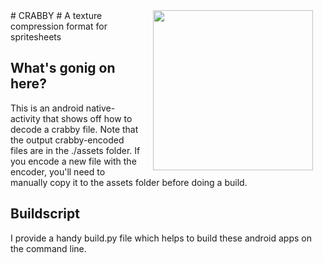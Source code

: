 <img src="https://raw.github.com/mainroach/crabby/master/icon.jpg" width="256" align="right" hspace="20">
# CRABBY #
A texture compression format for spritesheets

## What's gonig on here? ##
This is an android native-activity that shows off how to decode a crabby file. Note that the output crabby-encoded files are in the ./assets folder. If you encode a new file with the encoder, you'll need to manually copy it to the assets folder before doing a build.

## Buildscript ##
I provide a handy build.py file which helps to build these android apps on the command line.


